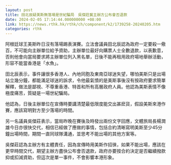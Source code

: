 ```yaml
---
layout: post
title: 田北辰疑美斯無落場是世紀騙局　吳傑莊冀主辦方公布會否退款
date: 2024-02-05 17:14:44.000000000 +08:00
link: https://news.rthk.hk/rthk/ch/component/k2/1739258-20240205.htm
categories: rthk
---
```


阿根廷球王美斯昨日沒有落場踢表演賽。立法會議員田北辰認為政府一定要殺一儆百，不可能向主辦單位給予資助，主辦單位最好向購票人士全數退款，以表歉意，否則他會向當局要求將主辦單位列入黑名單，日後不能再租用政府場地舉辦活動，形容不能當香港是「水魚」。

田北辰表示，事件讓很多香港人、內地同胞及東南亞球迷失望，哪怕美斯只是出場站立幾分鐘，都能滿足球迷的訴求，令他最氣憤的是美斯事後沒有按政府要求簡單解釋，做法是鄙視、不尊重香港、特首和所有高層政府人員。他認為美斯表情不像極度痛苦，質疑是一場世紀騙局。

他認為，日後主辦單位在宣傳時要講清楚最低限度能交出甚麽貨，假設美斯來港作賽，應該寫明對方至少落場的時間。

另一名議員吳傑莊表示，當局昨晚在賽後及時發出兩份文字回應，文體旅局長楊潤雄今日亦很快交代，相信已經做了應做的事情，包括合約清晰寫明美斯至少45分鐘出場時間，期間一直同球隊溝通，並思考不能出場的其他方案等。

吳傑莊認為主辦方有主體責任，因為宣傳時用美斯作招徠，如果不能出場，應該在更早時間交代，期望主辦方盡快公布會否退款，政府亦要按合約決定是否繼續撥款抑或扣減資助，但這次是單一事件，不會影響本港形象。
